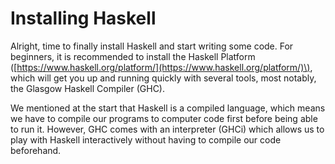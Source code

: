 # Installing Haskell



Alright, time to finally install Haskell and start writing some code. For beginners, it is recommended to install the Haskell Platform \([https://www.haskell.org/platform/](https://www.haskell.org/platform/)\), which will get you up and running quickly with several tools, most notably, the Glasgow Haskell Compiler \(GHC\).

We mentioned at the start that Haskell is a compiled language, which means we have to compile our programs to computer code first before being able to run it. However, GHC comes with an interpreter \(GHCi\) which allows us to play with Haskell interactively without having to compile our code beforehand.

